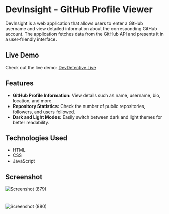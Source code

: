 # DevInsight - GitHub Profile Viewer

DevInsight is a web application that allows users to enter a GitHub username and view detailed information about the corresponding GitHub account. The application fetches data from the GitHub API and presents it in a user-friendly interface.

## Live Demo

Check out the live demo: [DevDetective Live](https://reliable-crostata-3dde22.netlify.app)

## Features

- **GitHub Profile Information:** View details such as name, username, bio, location, and more.
- **Repository Statistics:** Check the number of public repositories, followers, and users followed.
- **Dark and Light Modes:** Easily switch between dark and light themes for better readability.

## Technologies Used

- HTML
- CSS
- JavaScript

## Screenshot

![Screenshot (879)](https://github.com/raza-m01/Dev-info/assets/113848902/7f0a911e-2fe5-44d5-93b8-9ab9e6e26828)

#

![Screenshot (880)](https://github.com/raza-m01/Dev-info/assets/113848902/81c20ccd-139b-4610-bdbe-5e4d627756e1)

